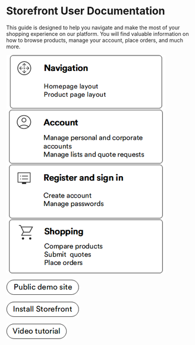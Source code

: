 # Storefront User Documentation

This guide is designed to help you navigate and make the most of your shopping experience on our platform. You will find valuable information on how to browse products, manage your account, place orders, and much more.

[![Navigation](media/navigation_overview.png)](navigation/homepage-layout.md)[![Account](media/account-overview.png)](account/overview.md)
[![Register](media/register-overview.png)](registration_and_signing_in/create-account.md)[![Shopping](media/shopping-overview.png)](shopping/searching-for-products.md)

[![Storefront demo site](media/public-demo-site.png)](https://virtostart-demo-store.govirto.com/)

[![Install](media/install-storefront.png)](https://github.com/VirtoCommerce/vc-theme-b2b-vue)


[![Video tutorial](media/video-tutorial-button.png)](https://youtu.be/8LaCWtkVdAk?si=SbB6_4DO-HWPKw7)
